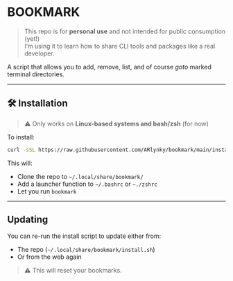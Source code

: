 # BOOKMARK

> This repo is for **personal use** and not intended for
public consumption (yet!)  
> I’m using it to learn how to share CLI tools and packages like a real developer.

A script that allows you to add, remove, list, and of course *goto* marked
terminal directories.

---

## 🛠 Installation

> ⚠️ Only works on **Linux-based systems and bash/zsh** (for now)

To install:

```bash
curl -sSL https://raw.githubusercontent.com/ARlynky/bookmark/main/install.sh | bash
```

This will:

- Clone the repo to `~/.local/share/bookmark/`
- Add a launcher function to `~/.bashrc` or `~./zshrc`
- Let you run `bookmark`

---

## Updating

You can re-run the install script to update either from:

- The repo (`~/.local/share/bookmark/install.sh`)
- Or from the web again

> ⚠️ This will reset your bookmarks.
